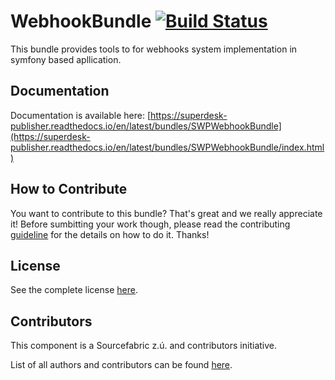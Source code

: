 WebhookBundle [![Build Status](https://travis-ci.org/SuperdeskWebPublisher/WebhookBundle.svg?branch=master)](https://travis-ci.org/SuperdeskWebPublisher/WebhookBundle)
=======================================================================================================================================================================

This bundle provides tools to for webhooks system implementation in symfony based apllication.

Documentation
-------------

Documentation is available here: [https://superdesk-publisher.readthedocs.io/en/latest/bundles/SWPWebhookBundle](https://superdesk-publisher.readthedocs.io/en/latest/bundles/SWPWebhookBundle/index.html)

How to Contribute
-------------

You want to contribute to this bundle? That's great and we really appreciate it! 
Before sumbitting your work though, please read the contributing 
[guideline](http://superdesk-publisher.readthedocs.io/en/latest/contributing/index.html) 
for the details on how to do it. Thanks!

License
-----------

See the complete license [here](LICENSE.md).

Contributors
-------

This component is a Sourcefabric z.ú. and contributors initiative.

List of all authors and contributors can be found [here](AUTHORS.md).
